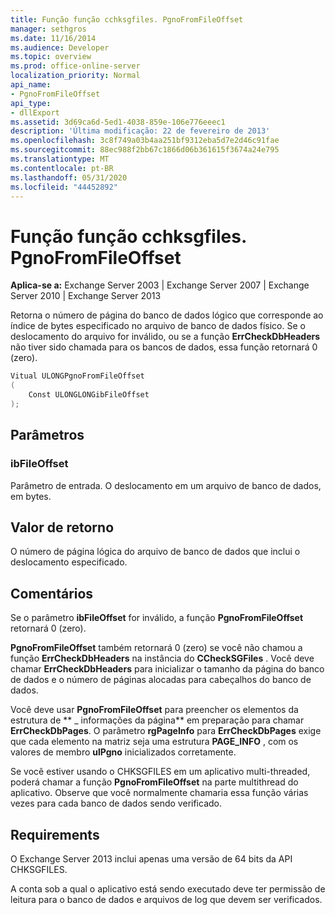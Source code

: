 ```yaml
---
title: Função função cchksgfiles. PgnoFromFileOffset
manager: sethgros
ms.date: 11/16/2014
ms.audience: Developer
ms.topic: overview
ms.prod: office-online-server
localization_priority: Normal
api_name:
- PgnoFromFileOffset
api_type:
- dllExport
ms.assetid: 3d69ca6d-5ed1-4038-859e-106e776eeec1
description: 'Última modificação: 22 de fevereiro de 2013'
ms.openlocfilehash: 3c8f749a03b4aa251bf9312eba5d7e2d46c91fae
ms.sourcegitcommit: 88ec988f2bb67c1866d06b361615f3674a24e795
ms.translationtype: MT
ms.contentlocale: pt-BR
ms.lasthandoff: 05/31/2020
ms.locfileid: "44452892"
---
```

# <a name="cchksgfilespgnofromfileoffset-function"></a>Função função cchksgfiles. PgnoFromFileOffset

**Aplica-se a:** Exchange Server 2003 | Exchange Server 2007 | Exchange Server 2010 | Exchange Server 2013
  
Retorna o número de página do banco de dados lógico que corresponde ao índice de bytes especificado no arquivo de banco de dados físico. Se o deslocamento do arquivo for inválido, ou se a função **ErrCheckDbHeaders** não tiver sido chamada para os bancos de dados, essa função retornará 0 (zero). 
  
```cs
Vitual ULONGPgnoFromFileOffset  
(
    Const ULONGLONGibFileOffset
);

```

## <a name="parameters"></a>Parâmetros

### <a name="ibfileoffset"></a>ibFileOffset
  
Parâmetro de entrada. O deslocamento em um arquivo de banco de dados, em bytes.
    
## <a name="return-value"></a>Valor de retorno

O número de página lógica do arquivo de banco de dados que inclui o deslocamento especificado.
  
## <a name="remarks"></a>Comentários

Se o parâmetro **ibFileOffset** for inválido, a função **PgnoFromFileOffset** retornará 0 (zero). 
  
**PgnoFromFileOffset** também retornará 0 (zero) se você não chamou a função **ErrCheckDbHeaders** na instância do **CCheckSGFiles** . Você deve chamar **ErrCheckDbHeaders** para inicializar o tamanho da página do banco de dados e o número de páginas alocadas para cabeçalhos do banco de dados. 
  
Você deve usar **PgnoFromFileOffset** para preencher os elementos da estrutura de ** \_ informações da página** em preparação para chamar **ErrCheckDbPages**. O parâmetro **rgPageInfo** para **ErrCheckDbPages** exige que cada elemento na matriz seja uma estrutura **PAGE_INFO** , com os valores de membro **ulPgno** inicializados corretamente. 
  
Se você estiver usando o CHKSGFILES em um aplicativo multi-threaded, poderá chamar a função **PgnoFromFileOffset** na parte multithread do aplicativo. Observe que você normalmente chamaria essa função várias vezes para cada banco de dados sendo verificado. 
  
## <a name="requirements"></a>Requirements

O Exchange Server 2013 inclui apenas uma versão de 64 bits da API CHKSGFILES.
  
A conta sob a qual o aplicativo está sendo executado deve ter permissão de leitura para o banco de dados e arquivos de log que devem ser verificados.
  

